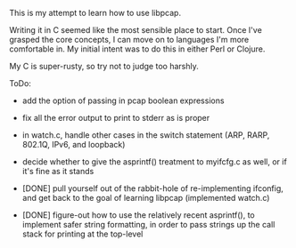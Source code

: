 This is my attempt to learn how to use libpcap.

Writing it in C seemed like the most sensible place to start.  Once
I've grasped the core concepts, I can move on to languages I'm more
comfortable in.  My initial intent was to do this in either Perl or
Clojure.

My C is super-rusty, so try not to judge too harshly.

ToDo:

 - add the option of passing in pcap boolean expressions

 - fix all the error output to print to stderr as is proper

 - in watch.c, handle other cases in the switch statement (ARP, RARP,
   802.1Q, IPv6, and loopback)

 - decide whether to give the asprintf() treatment to myifcfg.c as
   well, or if it's fine as it stands

 - [DONE] pull yourself out of the rabbit-hole of re-implementing
   ifconfig, and get back to the goal of learning libpcap (implemented
   watch.c)

 - [DONE] figure-out how to use the relatively recent asprintf(), to
   implement safer string formatting, in order to pass strings up the
   call stack for printing at the top-level
